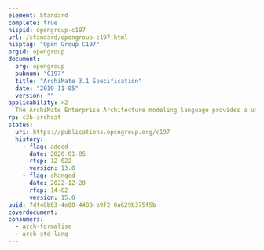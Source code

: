 ```yaml
---
element: Standard
complete: true
nispid: opengroup-c197
url: /standard/opengroup-c197.html
nisptag: "Open Group C197"
orgid: opengroup
document:
  org: opengroup
  pubnum: "C197"
  title: "ArchiMate 3.1 Specification"
  date: "2019-11-05"
  version: ""
applicability: >2
  The ArchiMate Enterprise Architecture modeling language provides a uniform representation for diagrams that describe Enterprise Architectures. It includes concepts for specifying inter-related architectures, specific viewpoints for selected stakeholders, and language customization mechanisms. It offers an integrated architectural approach that describes and visualizes different architecture domains and their underlying relations and dependencies. Its language framework provides a structuring mechanism for architecture domains, layers, and aspects. It distinguishes between the model elements and their notation, to allow for varied, stakeholder-oriented depictions of architecture information. The language uses service-orientation to distinguish and relate the Business, Application, and Technology Layers of Enterprise Architectures, and uses realization relationships to relate concrete elements to more abstract elements across these layers.
rp: c3b-archcat
status:
  uri: https://publications.opengroup.org/c197
  history: 
    - flag: added
      date: 2020-01-05
      rfcp: 12-022
      version: 13.0
    - flag: changed
      date: 2022-12-20
      rfcp: 14-62
      version: 15.0
uuid: 7df40b03-4e80-4489-b9f2-0a629b375f5b
coverdocument:
consumers:
  - arch-formalism
  - arch-std-lang
---
```

